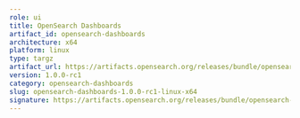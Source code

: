 ```yaml
---
role: ui
title: OpenSearch Dashboards
artifact_id: opensearch-dashboards
architecture: x64
platform: linux
type: targz
artifact_url: https://artifacts.opensearch.org/releases/bundle/opensearch-dashboards/1.0.0-rc1/opensearch-dashboards-1.0.0-rc1-linux-x64.tar.gz
version: 1.0.0-rc1
category: opensearch-dashboards
slug: opensearch-dashboards-1.0.0-rc1-linux-x64
signature: https://artifacts.opensearch.org/releases/bundle/opensearch-dashboards/1.0.0-rc1/opensearch-dashboards-1.0.0-rc1-linux-x64.tar.gz.sig
---
```



